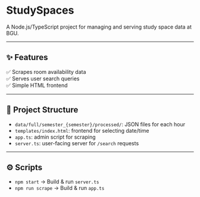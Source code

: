 # StudySpaces

A Node.js/TypeScript project for managing and serving study space data at BGU.

---

## ✨ Features
✅ Scrapes room availability data  
✅ Serves user search queries  
✅ Simple HTML frontend

---

## 🚀 Project Structure
- `data/full/semester_{semester}/processed/`: JSON files for each hour
- `templates/index.html`: frontend for selecting date/time
- `app.ts`: admin script for scraping
- `server.ts`: user-facing server for `/search` requests

---

## ⚙️ Scripts
- `npm start` → Build & run `server.ts`
- `npm run scrape` → Build & run `app.ts`